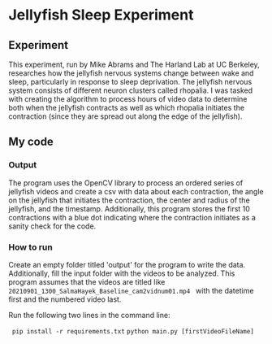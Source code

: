 # Jellyfish Sleep Experiment
## Experiment
This experiment, run by Mike Abrams and The Harland Lab at UC Berkeley, researches how the jellyfish nervous systems change between wake and sleep, particularly in response to sleep deprivation. The jellyfish nervous system consists of different neuron clusters called rhopalia. I was tasked with creating the algorithm to process hours of video data to determine both when the jellyfish contracts as well as which rhopalia initiates the contraction (since they are spread out along the edge of the jellyfish). 
## My code
### Output
The program uses the OpenCV library to process an ordered series of jellyfish videos and create a csv with data about each contraction, the angle on the jellyfish that initiates the contraction, the center and radius of the jellyfish, and the timestamp. Additionally, this program stores the first 10 contractions with a blue dot indicating where the contraction initiates as a sanity check for the code.
### How to run
Create an empty folder titled 'output' for the program to write the data. Additionally, fill the input folder with the videos to be analyzed. This program assumes that the videos are titled like `20210901_1300_SalmaHayek_Baseline_cam2vidnum01.mp4 ` with the datetime first and the numbered video last.

Run the following two lines in the command line:

` pip install -r requirements.txt`
`python main.py [firstVideoFileName] `


